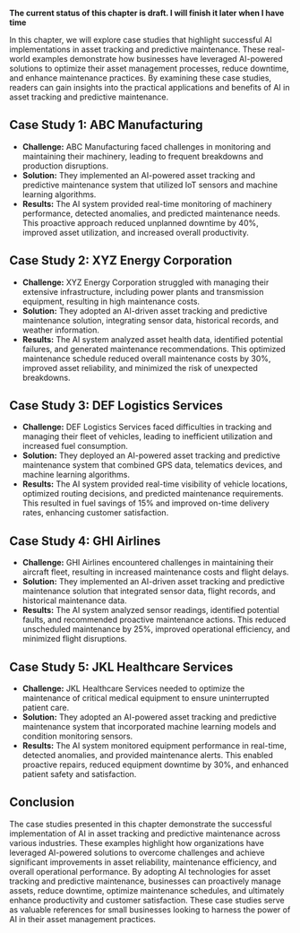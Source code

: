 **The current status of this chapter is draft. I will finish it later when I have time**

In this chapter, we will explore case studies that highlight successful AI implementations in asset tracking and predictive maintenance. These real-world examples demonstrate how businesses have leveraged AI-powered solutions to optimize their asset management processes, reduce downtime, and enhance maintenance practices. By examining these case studies, readers can gain insights into the practical applications and benefits of AI in asset tracking and predictive maintenance.

Case Study 1: ABC Manufacturing
-------------------------------

* **Challenge:** ABC Manufacturing faced challenges in monitoring and maintaining their machinery, leading to frequent breakdowns and production disruptions.
* **Solution:** They implemented an AI-powered asset tracking and predictive maintenance system that utilized IoT sensors and machine learning algorithms.
* **Results:** The AI system provided real-time monitoring of machinery performance, detected anomalies, and predicted maintenance needs. This proactive approach reduced unplanned downtime by 40%, improved asset utilization, and increased overall productivity.

Case Study 2: XYZ Energy Corporation
------------------------------------

* **Challenge:** XYZ Energy Corporation struggled with managing their extensive infrastructure, including power plants and transmission equipment, resulting in high maintenance costs.
* **Solution:** They adopted an AI-driven asset tracking and predictive maintenance solution, integrating sensor data, historical records, and weather information.
* **Results:** The AI system analyzed asset health data, identified potential failures, and generated maintenance recommendations. This optimized maintenance schedule reduced overall maintenance costs by 30%, improved asset reliability, and minimized the risk of unexpected breakdowns.

Case Study 3: DEF Logistics Services
------------------------------------

* **Challenge:** DEF Logistics Services faced difficulties in tracking and managing their fleet of vehicles, leading to inefficient utilization and increased fuel consumption.
* **Solution:** They deployed an AI-powered asset tracking and predictive maintenance system that combined GPS data, telematics devices, and machine learning algorithms.
* **Results:** The AI system provided real-time visibility of vehicle locations, optimized routing decisions, and predicted maintenance requirements. This resulted in fuel savings of 15% and improved on-time delivery rates, enhancing customer satisfaction.

Case Study 4: GHI Airlines
--------------------------

* **Challenge:** GHI Airlines encountered challenges in maintaining their aircraft fleet, resulting in increased maintenance costs and flight delays.
* **Solution:** They implemented an AI-driven asset tracking and predictive maintenance solution that integrated sensor data, flight records, and historical maintenance data.
* **Results:** The AI system analyzed sensor readings, identified potential faults, and recommended proactive maintenance actions. This reduced unscheduled maintenance by 25%, improved operational efficiency, and minimized flight disruptions.

Case Study 5: JKL Healthcare Services
-------------------------------------

* **Challenge:** JKL Healthcare Services needed to optimize the maintenance of critical medical equipment to ensure uninterrupted patient care.
* **Solution:** They adopted an AI-powered asset tracking and predictive maintenance system that incorporated machine learning models and condition monitoring sensors.
* **Results:** The AI system monitored equipment performance in real-time, detected anomalies, and provided maintenance alerts. This enabled proactive repairs, reduced equipment downtime by 30%, and enhanced patient safety and satisfaction.

Conclusion
----------

The case studies presented in this chapter demonstrate the successful implementation of AI in asset tracking and predictive maintenance across various industries. These examples highlight how organizations have leveraged AI-powered solutions to overcome challenges and achieve significant improvements in asset reliability, maintenance efficiency, and overall operational performance. By adopting AI technologies for asset tracking and predictive maintenance, businesses can proactively manage assets, reduce downtime, optimize maintenance schedules, and ultimately enhance productivity and customer satisfaction. These case studies serve as valuable references for small businesses looking to harness the power of AI in their asset management practices.
